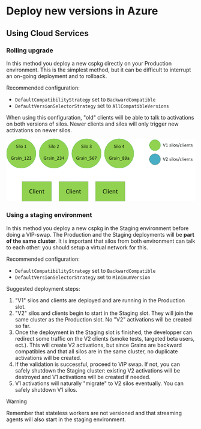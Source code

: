 # Deploy new versions in Azure

## Using Cloud Services

### Rolling upgrade

In this method you deploy a new cspkg directly on your Production environment.
This is the simplest method, but it can be difficult to interrupt an on-going deployment
and to rollback.

Recommended configuration:
- `DefaultCompatibilityStrategy` set to `BackwardCompatible`
- `DefaultVersionSelectorStrategy` set to `AllCompatibleVersions`

When using this configuration, "old" clients will be able to talk to activations
on both versions of silos. Newer clients and silos will only trigger new activations
on newer silos.

![Rolling gif](rolling.gif)

### Using a staging environment

In this method you deploy a new cspkg in the Staging environment before doing
a VIP-swap. The Production and the Staging deployments will be __part of the same
cluster__. It is important that silos from both environment can talk to each other:
you should setup a virtual network for this.

Recommended configuration:
- `DefaultCompatibilityStrategy` set to `BackwardCompatible`
- `DefaultVersionSelectorStrategy` set to `MinimumVersion`

Suggested deployment steps:

1. "V1" silos and clients are deployed and are running in the Production slot.
2. "V2" silos and clients begin to start in the Staging slot. They will join the
same cluster as the Production slot. No "V2" activations will be created so far.
3. Once the deployment in the Staging slot is finished, the developper can redirect
some traffic on the V2 clients (smoke tests, targeted beta users, ect.). This will
create V2 activations, but since Grains are backward compatibles and that all silos
are in the same cluster, no duplicate activations will be created.
4. If the validation is successful, proceed to VIP swap.
  If not, you can safely shutdown the Staging cluster: existing V2 activations will be
  destroyed and V1 activations will be created if needed.
5. V1 activations will naturally "migrate" to V2 silos eventually. You can safely shutdown
V1 silos.

> [!WARNING]
> Remember that stateless workers are not versioned and that streaming agents will
> also start in the staging environment.

